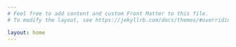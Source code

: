 ```yaml
---
# Feel free to add content and custom Front Matter to this file.
# To modify the layout, see https://jekyllrb.com/docs/themes/#overriding-theme-defaults

layout: home
---
```

<script async src="//static.getclicky.com/101393239.js"></script>
<meta name="google-site-verification" content="lmhGbLjVA-KPCsZm9thySudTGTDaD2OXMmhNCNGAIUA" />